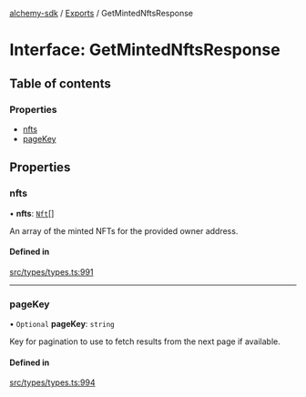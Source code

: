 [alchemy-sdk](../README.md) / [Exports](../modules.md) / GetMintedNftsResponse

# Interface: GetMintedNftsResponse

## Table of contents

### Properties

- [nfts](GetMintedNftsResponse.md#nfts)
- [pageKey](GetMintedNftsResponse.md#pagekey)

## Properties

### nfts

• **nfts**: [`Nft`](Nft.md)[]

An array of the minted NFTs for the provided owner address.

#### Defined in

[src/types/types.ts:991](https://github.com/alchemyplatform/alchemy-sdk-js/blob/c023713/src/types/types.ts#L991)

___

### pageKey

• `Optional` **pageKey**: `string`

Key for pagination to use to fetch results from the next page if available.

#### Defined in

[src/types/types.ts:994](https://github.com/alchemyplatform/alchemy-sdk-js/blob/c023713/src/types/types.ts#L994)
